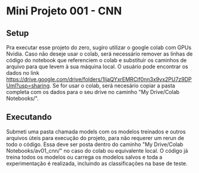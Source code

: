 # Mini Projeto 001 - CNN
## Setup
Pra executar esse projeto do zero, sugiro utilizar o google colab com GPUs Nvidia. Caso não deseje usar o colab, será necessário remover as linhas de código do notebook que referenciem o colab e substituir os caminhos de arquivo para que levem à sua máquina local. O usuário pode encontrar os dados no link https://drive.google.com/drive/folders/1ljaQYxrEMRCif0nn3x9vx2PU7z9DPUml?usp=sharing. Se for usar o colab, será necesário copiar a pasta completa com os dados para o seu drive no caminho "My Drive/Colab Notebooks/".

## Executando
Submeti uma pasta chamada models com os modelos treinados e outros arquivos úteis para execução do projeto, para não requerer um rerun de todo o código. Essa deve ser posta dentro do caminho "My Drive/Colab Notebooks/av01_cnn/" no caso do colab ou equivalente local. O código já treina todos os modelos ou carrega os modelos salvos e toda a experimentação é realizada, incluindo as classificações na base de teste.